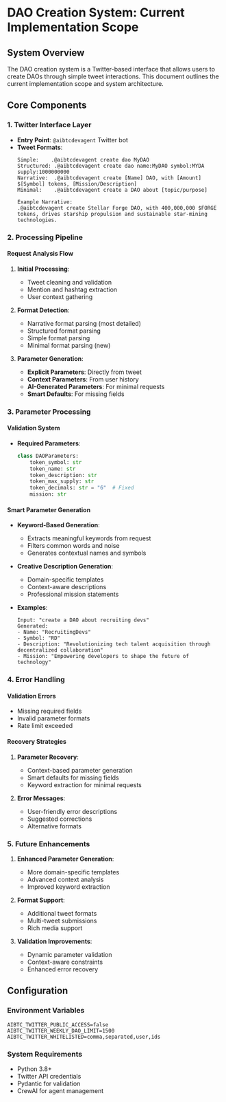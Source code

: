 # DAO Creation System: Current Implementation Scope

## System Overview

The DAO creation system is a Twitter-based interface that allows users to create DAOs through simple tweet interactions. This document outlines the current implementation scope and system architecture.

## Core Components

### 1. Twitter Interface Layer
- **Entry Point**: `@aibtcdevagent` Twitter bot
- **Tweet Formats**:
  ```
  Simple:    .@aibtcdevagent create dao MyDAO
  Structured: .@aibtcdevagent create dao name:MyDAO symbol:MYDA supply:1000000000
  Narrative:  .@aibtcdevagent create [Name] DAO, with [Amount] $[Symbol] tokens, [Mission/Description]
  Minimal:    .@aibtcdevagent create a DAO about [topic/purpose]
  
  Example Narrative:
  .@aibtcdevagent create Stellar Forge DAO, with 400,000,000 $FORGE tokens, drives starship propulsion and sustainable star-mining technologies.
  ```

### 2. Processing Pipeline

#### Request Analysis Flow
1. **Initial Processing**:
   - Tweet cleaning and validation
   - Mention and hashtag extraction
   - User context gathering

2. **Format Detection**:
   - Narrative format parsing (most detailed)
   - Structured format parsing
   - Simple format parsing
   - Minimal format parsing (new)

3. **Parameter Generation**:
   - **Explicit Parameters**: Directly from tweet
   - **Context Parameters**: From user history
   - **AI-Generated Parameters**: For minimal requests
   - **Smart Defaults**: For missing fields

### 3. Parameter Processing

#### Validation System
- **Required Parameters**:
  ```python
  class DAOParameters:
      token_symbol: str
      token_name: str
      token_description: str
      token_max_supply: str
      token_decimals: str = "6"  # Fixed
      mission: str
  ```

#### Smart Parameter Generation
- **Keyword-Based Generation**:
  - Extracts meaningful keywords from request
  - Filters common words and noise
  - Generates contextual names and symbols

- **Creative Description Generation**:
  - Domain-specific templates
  - Context-aware descriptions
  - Professional mission statements
  
- **Examples**:
  ```
  Input: "create a DAO about recruiting devs"
  Generated:
  - Name: "RecruitingDevs"
  - Symbol: "RD"
  - Description: "Revolutionizing tech talent acquisition through decentralized collaboration"
  - Mission: "Empowering developers to shape the future of technology"
  ```

### 4. Error Handling

#### Validation Errors
- Missing required fields
- Invalid parameter formats
- Rate limit exceeded

#### Recovery Strategies
1. **Parameter Recovery**:
   - Context-based parameter generation
   - Smart defaults for missing fields
   - Keyword extraction for minimal requests

2. **Error Messages**:
   - User-friendly error descriptions
   - Suggested corrections
   - Alternative formats

### 5. Future Enhancements

1. **Enhanced Parameter Generation**:
   - More domain-specific templates
   - Advanced context analysis
   - Improved keyword extraction

2. **Format Support**:
   - Additional tweet formats
   - Multi-tweet submissions
   - Rich media support

3. **Validation Improvements**:
   - Dynamic parameter validation
   - Context-aware constraints
   - Enhanced error recovery

## Configuration

### Environment Variables
```
AIBTC_TWITTER_PUBLIC_ACCESS=false
AIBTC_TWITTER_WEEKLY_DAO_LIMIT=1500
AIBTC_TWITTER_WHITELISTED=comma,separated,user,ids
```

### System Requirements
- Python 3.8+
- Twitter API credentials
- Pydantic for validation
- CrewAI for agent management
